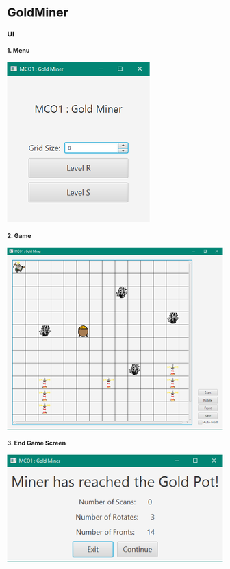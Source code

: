 # GoldMiner

### UI
#### 1. Menu
![Menu](src/images/ui/menu.png)
#### 2. Game
![Game Screen](src/images/ui/game.png)
#### 3. End Game Screen
![Statistics](src/images/ui/statistics.png)
